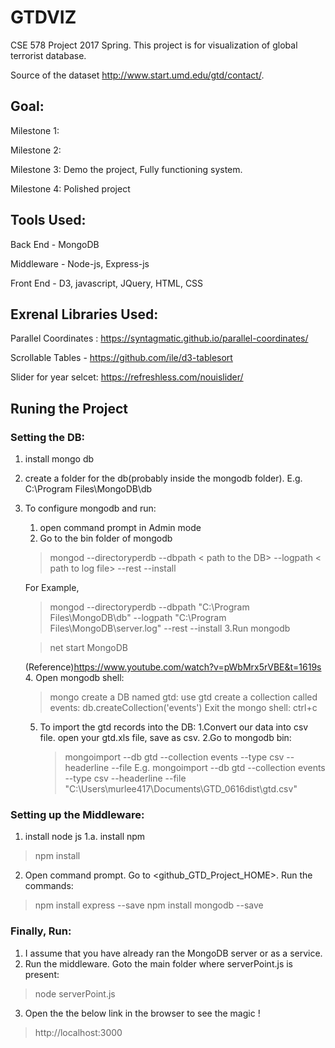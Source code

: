 # GTDVIZ
CSE 578 Project 2017 Spring.
This project is for visualization of global terrorist database.

Source of the dataset http://www.start.umd.edu/gtd/contact/.


## Goal:
Milestone 1:

Milestone 2:

Milestone 3: Demo the project, Fully functioning system.

Milestone 4: Polished project


## Tools Used:

Back End   - MongoDB

Middleware - Node-js, Express-js

Front End  - D3, javascript, JQuery, HTML, CSS


## Exrenal Libraries Used:

Parallel Coordinates : https://syntagmatic.github.io/parallel-coordinates/

Scrollable Tables - https://github.com/ile/d3-tablesort

Slider for year selcet: https://refreshless.com/nouislider/


## Runing the Project
### Setting the DB:
1. install mongo db
2. create a folder for the db(probably inside the mongodb folder). E.g. C:\Program Files\MongoDB\db
3. To configure mongodb and run: 
    1. open command prompt in Admin mode
    2. Go to the bin folder of mongodb

    >mongod --directoryperdb --dbpath < path to the DB> --logpath < path to log file> --rest --install

    For Example, 

    >mongod --directoryperdb --dbpath "C:\Program Files\MongoDB\db" --logpath "C:\Program Files\MongoDB\server.log" --rest --install
    3.Run mongodb

    >net start MongoDB

    (Reference)https://www.youtube.com/watch?v=pWbMrx5rVBE&t=1619s
    4. Open mongodb shell:
    >mongo
    create a DB named gtd:
    >use gtd
    create a collection called events:
    >db.createCollection('events')
    Exit the mongo shell:
    >ctrl+c

    5. To import the gtd records into the DB:
        1.Convert our data into csv file. open your gtd.xls file, save as csv.
        2.Go to mongodb bin:
        >mongoimport --db gtd --collection events --type csv --headerline --file <path to csv>
        E.g. mongoimport --db gtd --collection events --type csv --headerline --file "C:\Users\murlee417\Documents\GTD_0616dist\gtd.csv"

### Setting up the Middleware:
1. install node js
1.a.  install npm 
>npm install
2. Open command prompt. Go to <github_GTD_Project_HOME>. 
Run the commands:
>npm install express --save
>npm install mongodb --save

<!--
ignore the below commands
-------------------------
To configure the project:
>npm init 
set the starting point to index.html
-->

### Finally, Run:
1. I assume that you have already ran the MongoDB server or as a service.
2. Run the middleware. Goto the main folder where serverPoint.js is present:
>node serverPoint.js
3. Open the the below link in the browser to see the magic !
>http://localhost:3000






